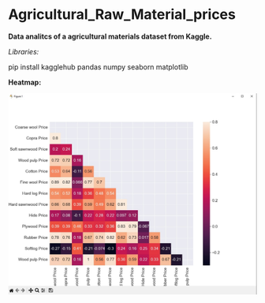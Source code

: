 # Agricultural_Raw_Material_prices
**Data analitcs of a agricultural materials dataset from Kaggle.**

_Libraries:_

pip install kagglehub pandas numpy seaborn matplotlib

**Heatmap:**

<img src="./src/images/heatmap.jpg"/>
